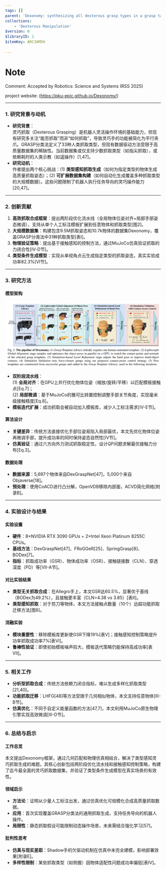 ```yaml
---
tags: []
parent: 'Dexonomy: synthesizing all dexterous grasp types in a grasp taxonomy'
collections:
    - 'Dexterous Manipulation'
$version: 0
$libraryID: 1
$itemKey: ARC3AM5H

---
```

# Note

Comment: Accepted by Robotics: Science and Systems (RSS 2025)

project website: (<https://pku-epic.github.io/Dexonomy/>)

***

### **1. 研究背景与动机**

*   **研究背景**：\
    灵巧抓取（Dexterous Grasping）是机器人灵活操作环境的基础能力，但现有研究多关注“能否抓取”而非“如何抓取”，导致灵巧手的功能被简化为平行夹爪。GRASP分类法定义了33种人类抓取类型，但现有数据驱动方法受限于高质量数据集的稀缺性。当前数据集或仅支持少数抓取类型（如指尖抓取），或依赖耗时的人类示教（如遥操作）\[1,47]。
*   **研究动机**：\
    作者提出两个核心挑战：(1) **类型感知抓取生成**（如何为指定类型的物体生成高质量抓取姿态）；(2) **可扩展数据集构建**（如何自动化生成覆盖多种抓取类型的大规模数据）。这些问题限制了机器人执行任务导向的灵巧操作能力\[20,47]。

***

### **2. 创新贡献**

1.  **高效抓取合成框架**：提出两阶段优化流水线（全局物体位姿对齐+局部手部姿态微调），支持从单个人工标注模板扩展到任意物体和抓取类型\[图2]。
2.  **大规模数据集**：构建包含9.5M抓取姿态和10.7k物体的数据集Dexonomy，覆盖GRASP分类法中31种抓取类型\[表I]。
3.  **物理验证策略**：提出基于接触感知的控制方法，通过MuJoCo仿真验证抓取的力闭合性\[IV-D节]。
4.  **类型条件生成模型**：实现从单视角点云生成指定类型的抓取姿态，真实实验成功率82.3%\[VI节]。

***

### **3. 研究方法**

#### **模型架构**

![1](attachments/VZRTYBYT.png)

*   **双阶段流水线**：\
    (1) **全局对齐**：在GPU上并行优化物体位姿（缩放/旋转/平移）以匹配模板接触点\[Eq.7]；\
    (2) **局部微调**：基于MuJoCo的雅可比转置控制调整手部关节角度，实现毫米级接触精度\[Eq.8]。
*   **模板迭代扩展**：成功抓取会被自动加入模板库，减少人工标注需求\[IV-E节]。

#### **算法设计**

*   **关键差异**：传统方法直接优化手部位姿易陷入局部最优，本文先优化物体位姿再微调手部，提升成功率的同时保持姿态自然性\[IV节]。
*   **仿真验证**：通过六方向外力测试抓取稳定性，设计QP问题求解最优接触力分布\[Eq.3]。

#### **数据处理**

*   **数据来源**：5,697个物体来自DexGraspNet\[47]，5,000个来自Objaverse\[18]。
*   **预处理**：使用CoACD进行凸分解，OpenVDB移除内部面，ACVD简化网格\[附录B]。

***

### **4. 实验设计与结果**

#### **实验设置**

*   **硬件**：8×NVIDIA RTX 3090 GPUs + 2×Intel Xeon Platinum 8255C CPUs。
*   **基线方法**：DexGraspNet\[47]、FRoGGeR\[25]、SpringGrasp\[8]、BODex\[7]。
*   **指标**：抓取成功率（GSR）、物体成功率（OSR）、接触链接数（CLN）、穿透深度（PD）等\[VII-A节]。

#### **对比实验结果**

*   **类型无关抓取合成**：在Allegro手上，本文GSR达60.5%，显著优于基线（BODex为49.2%），且接触更丰富（CLN=4.38 vs 3.85）\[表II]。
*   **类型感知抓取**：对于剪刀等物体，本文方法接触点数量（10个）远超功能抓取迁移方法\[图6]。

#### **消融实验**

*   **模块重要性**：移除模板库更新使GSR下降19%\[表V]；接触感知控制策略提升功率抓取成功率7%\[表VI]。
*   **鲁棒性验证**：即使初始模板噪声较大，模板迭代策略仍能保持高成功率\[表VII]。

***

### **5. 相关工作**

*   **分析型抓取合成**：传统方法依赖力闭合指标，难以生成多样化抓取类型\[21,40]。
*   **功能抓取迁移**：LHFG\[48]等方法受限于几何相似物体，本文支持任意物体\[III-B节]。
*   **仿真优化**：不同于自定义能量函数的方法\[47,7]，本文利用MuJoCo原生物理引擎实现高效微调\[III-D节]。

***

### **6. 总结与启示**

#### **工作总览**

本文提出Dexonomy框架，通过几何匹配和物理仿真相结合，解决了类型感知灵巧抓取生成的难题。其核心创新包括两阶段优化流水线和接触感知控制策略，构建了迄今最全面的灵巧抓取数据集，并验证了类型条件生成模型在真实场景的有效性。

#### **领域启示**

*   **方法论**：证明从少量人工标注出发，通过仿真优化可规模化合成高质量抓取数据。
*   **应用**：首次实现覆盖GRASP分类法的通用抓取生成，支持任务导向的机器人操作。
*   **局限性**：静态抓取假设可能限制动态操作场景，未来需结合强化学习\[57]。

#### **批判性思考**

*   **仿真与现实差距**：Shadow手的欠驱动机制在仿真中未完全建模，影响部署效果\[附录E]。
*   **多样性限制**：某些抓取类型（如侧握）因物体适配性问题成功率偏低\[表IV]。
